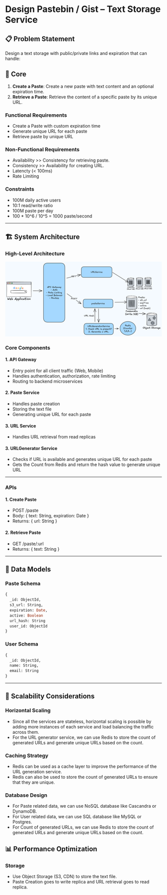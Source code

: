 # Design Pastebin / Gist – Text Storage Service

## 📋 Problem Statement

Design a text storage with public/private links and expiration that can handle:

## 🎯 Core

1. **Create a Paste**: Create a new paste with text content and an optional expiration time.
2. **Retrieve a Paste**: Retrieve the content of a specific paste by its unique URL.

### Functional Requirements

- Create a Paste with custom expiration time
- Generate unique URL for each paste
- Retrieve paste by unique URL

### Non-Functional Requirements
- Availability >> Consistency for retrieving paste.
- Consistency >> Availability for creating URL.
- Latencty (< 100ms)
- Rate Limiting

### Constraints

- 100M daily active users
- 10:1 read/write ratio
- 100M paste per day
- 100 * 10^6 / 10^5 = 1000 paste/second

---

## 🏗️ System Architecture

### High-Level Architecture

![PasteBin Architecture](image.png)

### Core Components

#### 1. **API Gateway**
- Entry point for all client traffic (Web, Mobile)
- Handles authentication, authorization, rate limiting
- Routing to backend microservices

#### 2. **Paste Service**
- Handles paste creation 
- Storing the text file
- Generating unique URL for each paste

#### 3. **URL Service**
- Handles URL retrieval from read replicas

#### 3. **URLGenerator Service**
- Checks if URL is available and generates unique URL for each paste
- Gets the Count from Redis and return the hash value to generate unique URL

---

### APIs

#### 1. **Create Paste**
- POST /paste
- Body: { text: String, expiration: Date }
- Returns: { url: String }

#### 2. **Retrieve Paste**
- GET /paste/:url
- Returns: { text: String }

---

## 💾 Data Models

### Paste Schema
```sql
{
  _id: ObjectId,
  s3_url: String,
  expiration: Date,
  active: Boolean
  url_hash: String
  user_id: ObjectId
}
```

### User Schema
```sql
{
  _id: ObjectId,
  name: String,
  email: String
}
```

---

## 🚀 Scalability Considerations

### Horizontal Scaling
- Since all the services are stateless, horizontal scaling is possible by adding more instances of each service and load balancing the traffic across them.
- For the URL generator service, we can use Redis to store the count of generated URLs and generate unique URLs based on the count.

### Caching Strategy
- Redis can be used as a cache layer to improve the performance of the URL generation service.
- Redis can also be used to store the count of generated URLs to ensure that they are unique.

### Database Design
- For Paste related data, we can use NoSQL database like Cascandra or DynamoDB.
- For User related data, we can use SQL database like MySQL or Postgres.
- For Count of generated URLs, we can use Redis to store the count of generated URLs and generate unique URLs based on the count.

## 📊 Performance Optimization

### Storage
- Use Object Storage (S3, CDN) to store the text file.
- Paste Creation goes to write replica and URL retrieval goes to read replica.

